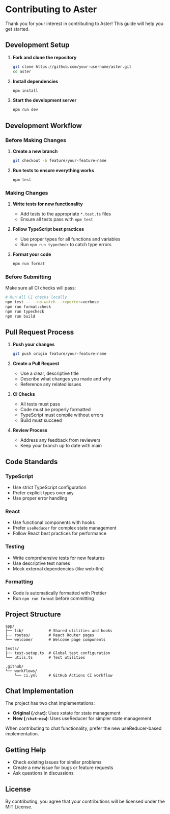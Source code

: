 # Contributing to Aster

Thank you for your interest in contributing to Aster! This guide will help you
get started.

## Development Setup

1. **Fork and clone the repository**

   ```bash
   git clone https://github.com/your-username/aster.git
   cd aster
   ```

2. **Install dependencies**

   ```bash
   npm install
   ```

3. **Start the development server**
   ```bash
   npm run dev
   ```

## Development Workflow

### Before Making Changes

1. **Create a new branch**

   ```bash
   git checkout -b feature/your-feature-name
   ```

2. **Run tests to ensure everything works**
   ```bash
   npm test
   ```

### Making Changes

1. **Write tests for new functionality**
   - Add tests to the appropriate `*.test.ts` files
   - Ensure all tests pass with `npm test`

2. **Follow TypeScript best practices**
   - Use proper types for all functions and variables
   - Run `npm run typecheck` to catch type errors

3. **Format your code**
   ```bash
   npm run format
   ```

### Before Submitting

Make sure all CI checks will pass:

```bash
# Run all CI checks locally
npm test -- --no-watch --reporter=verbose
npm run format:check
npm run typecheck
npm run build
```

## Pull Request Process

1. **Push your changes**

   ```bash
   git push origin feature/your-feature-name
   ```

2. **Create a Pull Request**
   - Use a clear, descriptive title
   - Describe what changes you made and why
   - Reference any related issues

3. **CI Checks**
   - All tests must pass
   - Code must be properly formatted
   - TypeScript must compile without errors
   - Build must succeed

4. **Review Process**
   - Address any feedback from reviewers
   - Keep your branch up to date with main

## Code Standards

### TypeScript

- Use strict TypeScript configuration
- Prefer explicit types over `any`
- Use proper error handling

### React

- Use functional components with hooks
- Prefer `useReducer` for complex state management
- Follow React best practices for performance

### Testing

- Write comprehensive tests for new features
- Use descriptive test names
- Mock external dependencies (like web-llm)

### Formatting

- Code is automatically formatted with Prettier
- Run `npm run format` before committing

## Project Structure

```
app/
├── lib/           # Shared utilities and hooks
├── routes/        # React Router pages
└── welcome/       # Welcome page components

tests/
├── test-setup.ts  # Global test configuration
└── utils.ts       # Test utilities

.github/
└── workflows/
    └── ci.yml     # GitHub Actions CI workflow
```

## Chat Implementation

The project has two chat implementations:

- **Original (`/chat`)**: Uses xstate for state management
- **New (`/chat-new`)**: Uses useReducer for simpler state management

When contributing to chat functionality, prefer the new useReducer-based
implementation.

## Getting Help

- Check existing issues for similar problems
- Create a new issue for bugs or feature requests
- Ask questions in discussions

## License

By contributing, you agree that your contributions will be licensed under the
MIT License.
